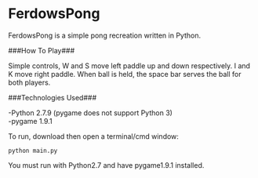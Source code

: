 # FerdowsPong

FerdowsPong is a simple pong recreation written in Python.

###How To Play###

Simple controls, W and S move left paddle up and down respectively. I and K move right paddle. When ball is held, the space bar serves the ball for both players.

###Technologies Used###

-Python 2.7.9 (pygame does not support Python 3)<br />
-pygame 1.9.1

To run, download then open a terminal/cmd window:

  `python main.py`
  
You must run with Python2.7 and have pygame1.9.1 installed.

